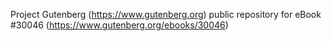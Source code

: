 Project Gutenberg (https://www.gutenberg.org) public repository for eBook #30046 (https://www.gutenberg.org/ebooks/30046)
